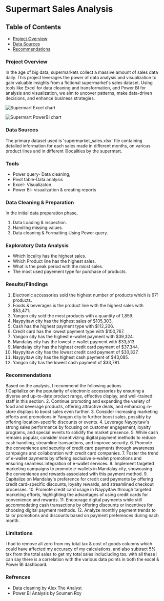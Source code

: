 # Supermart Sales Analysis

## Table of Contents
- [Project Overview](#project-overview)
- [Data Sources](#data-sources)
- [Recommendations](#recommendations)

### Project Overview
In the age of big data, supermarkets collect a massive amount of sales data daily. This project leverages the power of data analysis and visualization to gain valuable insights from a fictional supermarket's sales dataset. Using tools like Excel for data cleaning and transformation, and Power BI for analysis and visualization, we aim to uncover patterns, make data-driven decisions, and enhance business strategies.

![Supermart Excel chart](https://github.com/Echecorneliusjr001/Super-Mart-Analytics/assets/149030759/b61de9b3-0d15-40c0-808d-d8acca115dee)


![Supermart PowerBI chart](https://github.com/Echecorneliusjr001/Super-Mart-Analytics/assets/149030759/4e52c4ad-2ea1-4410-b596-98e4569cae44)



### Data Sources
The primary dataset used is 'supermarket_sales.xlsx' file containing detailed information for each sales made in different months, on various product lines and in different l0ocalities by the supermart.

### Tools
- Power query- Data cleaning, 
- Pivot table-Data analysis
- Excel- Visualizaton 
- Power BI- visualization & creating reports

### Data Cleaning & Preparation
In the initial data preparation phase,
1. Data Loading & inspection.
2. Handling missing values.
3. Data cleaning & Formatting Using Power query.

### Exploratory Data Analysis
- Which locality has the highest sales.
- Which Product line has the highest sales.
- What is the peak period with the miost sales.
- The most used payement type for purchase of products.

### Results/Fiindings
1. Electronic accessories sold the highest number of products which is 971 products.					
2. Foods & beverages is the product line with the highest sales with $53,471.					
3. Yangon city sold the most products with a quantity of 1,859.					
4. Naypyitaw city has the highest sales of $105,303.					
5. Cash has the highest payment type with $112,206.					
6. Credit card has the lowest payment type with $100,767.					
7. Yangon city has the highest e-wallet payment with $39,324.					
8. Mandalay city has the lowest e-wallet payment with $33,513					
9. Mandalay city has the highest credit card payment of $37,344.					
10. Naypyitaw city has the lowest credit card payment of $30,327.					
11. Naypyitaw city has the highest cash payment of $43,085.					
12. Yangon city has the lowest cash payment of $33,781.

### Recommendations
 Based on the analysis, I recommend the following actions																			
1.Capitalize on the popularity of electronic accessories by ensuring a diverse and up-to-date product range, effective display, and well-trained staff in this section.			2. Continue promoting and expanding the variety of food and beverage products, offering attractive deals, and enhancing in-store displays to boost sales even further.			3. Consider increasing marketing efforts and promotions in Yangon city to further boost sales, possibly by offering location-specific discounts or events.									4. Leverage Naypyitaw's strong sales performance by focusing on customer engagement, loyalty programs, and special events to solidify the market presence.									5. While cash remains popular, consider incentivizing digital payment methods to reduce cash handling, streamline transactions, and improve security.												6. Promote the convenience and security of credit card payments through awareness campaigns and collaboration with credit card companies.																		7.  Foster the trend of e-wallet payments by offering exclusive e-wallet promotions and ensuring seamless integration of e-wallet services.																	8. Implement targeted marketing campaigns to promote e-wallets in Mandalay city, showcasing the convenience and rewards associated with this payment method.								9. Capitalize on Mandalay's preference for credit card payments by offering credit card-specific discounts, loyalty rewards, and streamlined checkout processes.						10. Promote credit card usage in Naypyitaw through targeted marketing efforts, highlighting the advantages of using credit cards for convenience and rewards.								11. Encourage digital payments while still accommodating cash transactions by offering discounts or incentives for choosing digital payment methods.												12. Analyze monthly payment trends to tailor promotions and discounts based on payment preferences during each month.																					

### Limitations
I had to remove all zero from my total tax & cost of goods columns which could have affected my accuracy of my calculations, and also subtract 5% tax from the  total sales to get my total sales inclucluding tax. with all these i can say there is a correlation with the various data points in both the excel & Power BI dashboard.

### Refrences
- Data cleaning by Alex The Analyst
- Power BI Analysis by Soumen Roy
 


				
					
